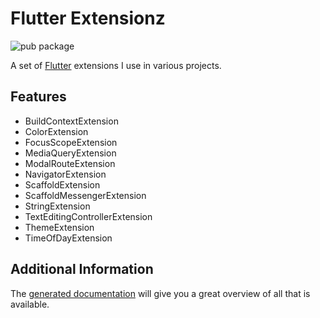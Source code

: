 # Flutter Extensionz

![pub package](https://img.shields.io/pub/v/flutter_extensionz)

A set of [Flutter](https://flutter.dev) extensions I use in various projects.

## Features

- BuildContextExtension
- ColorExtension
- FocusScopeExtension
- MediaQueryExtension
- ModalRouteExtension
- NavigatorExtension
- ScaffoldExtension
- ScaffoldMessengerExtension
- StringExtension
- TextEditingControllerExtension
- ThemeExtension
- TimeOfDayExtension

## Additional Information

The [generated documentation](https://pub.dev/documentation/flutter_extensionz/latest/flutter_extensionz/flutter_extensionz-library.html) will give you a great overview of all that is available.
